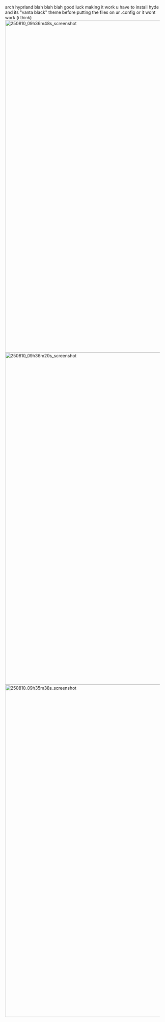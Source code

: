 arch hyprland blah blah blah good luck making it work
u have to install hyde and its "vanta black" theme before putting the files on ur .config or it wont work (i think)
<img width="1920" height="1080" alt="250810_09h36m48s_screenshot" src="https://github.com/user-attachments/assets/07ebd588-84a4-46f3-91fd-ccde0b0df151" />
<img width="1920" height="1080" alt="250810_09h36m20s_screenshot" src="https://github.com/user-attachments/assets/5e9240e0-c5e4-4e51-b9ca-8f8a273dfdb0" />
<img width="1920" height="1080" alt="250810_09h35m38s_screenshot" src="https://github.com/user-attachments/assets/b86356d6-6bcc-42c0-ac2b-01d5661551bd" />
